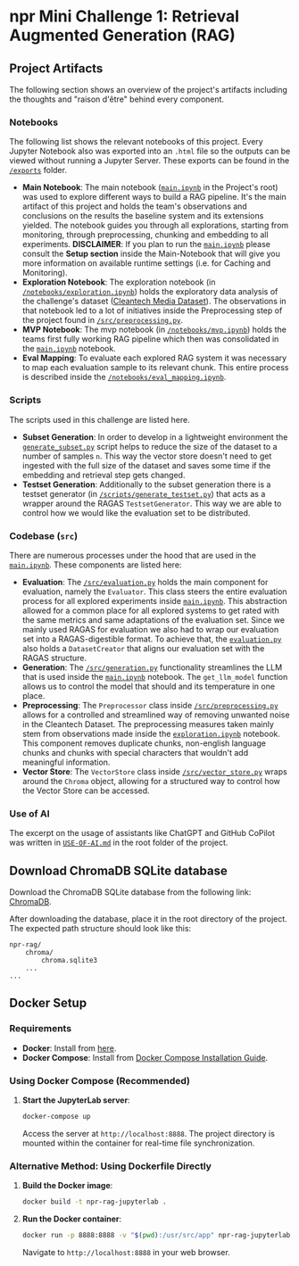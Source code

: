 # npr Mini Challenge 1: Retrieval Augmented Generation (RAG)

## Project Artifacts
The following section shows an overview of the project's artifacts including the thoughts and "raison d'être" behind every component.

### Notebooks
The following list shows the relevant notebooks of this project. Every Jupyter Notebook also was exported into an `.html` file so the outputs can be viewed without running a Jupyter Server. These exports can be found in the [`/exports`](/exports/) folder.
- **Main Notebook**: The main notebook ([`main.ipynb`](main.ipynb) in the Project's root) was used to explore different ways to build a RAG pipeline. It's the main artifact of this project and holds the team's observations and conclusions on the results the baseline system and its extensions yielded. The notebook guides you through all explorations, starting from monitoring, through preprocessing, chunking and embedding to all experiments. **DISCLAIMER**: If you plan to run the [`main.ipynb`](main.ipynb) please consult the **Setup section** inside the Main-Notebook that will give you more information on available runtime settings (i.e. for Caching and Monitoring).
- **Exploration Notebook**: The exploration notebook (in [`/notebooks/exploration.ipynb`](/notebooks/exploration.ipynb)) holds the exploratory data analysis of the challenge's dataset ([Cleantech Media Dataset](https://www.kaggle.com/datasets/jannalipenkova/cleantech-media-dataset)). The observations in that notebook led to a lot of initiatives inside the Preprocessing step of the project found in [`/src/preprocessing.py`](/src/preprocessing.py). 
- **MVP Notebook**: The mvp notebook (in [`/notebooks/mvp.ipynb`](/notebooks/mvp.ipynb)) holds the teams first fully working RAG pipeline which then was consolidated in the [`main.ipynb`](main.ipynb) notebook.
- **Eval Mapping**: To evaluate each explored RAG system it was necessary to map each evaluation sample to its relevant chunk. This entire process is described inside the [`/notebooks/eval_mapping.ipynb`](/notebooks/eval_mapping.ipynb).

### Scripts
The scripts used in this challenge are listed here.
- **Subset Generation**: In order to develop in a lightweight environment the [`generate_subset.py`](/scripts/generate_subset.py) script helps to reduce the size of the dataset to a number of samples `n`. This way the vector store doesn't need to get ingested with the full size of the dataset and saves some time if the embedding and retrieval step gets changed.
- **Testset Generation**: Additionally to the subset generation there is a testset generator (in [`/scripts/generate_testset.py`](/scripts/generate_testset.py)) that acts as a wrapper around the RAGAS `TestsetGenerator`. This way we are able to control how we would like the evaluation set to be distributed.

### Codebase (`src`)
There are numerous processes under the hood that are used in the [`main.ipynb`](main.ipynb). These components are listed here:
- **Evaluation**: The [`/src/evaluation.py`](/src/evaluation.py) holds the main component for evaluation, namely the `Evaluator`. This class steers the entire evaluation process for all explored experiments inside [`main.ipynb`](main.ipynb). This abstraction allowed for a common place for all explored systems to get rated with the same metrics and same adaptations of the evaluation set. Since we mainly used RAGAS for evaluation we also had to wrap our evaluation set into a RAGAS-digestible format. To achieve that, the [`evaluation.py`](/src/evaluation.py) also holds a `DatasetCreator` that aligns our evaluation set with the RAGAS structure.
- **Generation**: The [`/src/generation.py`](/src/generation.py) functionality streamlines the LLM that is used inside the [`main.ipynb`](main.ipynb) notebook. The `get_llm_model` function allows us to control the model that should and its temperature in one place.
- **Preprocessing**: The `Preprocessor` class inside [`/src/preprocessing.py`](/src/preprocessing.py) allows for a controlled and streamlined way of removing unwanted noise in the Cleantech Dataset. The preprocessing measures taken mainly stem from observations made inside the [`exploration.ipynb`](/notebooks/exploration.ipynb) notebook. This component removes duplicate chunks, non-english language chunks and chunks with special characters that wouldn't add meaningful information.
- **Vector Store**: The `VectorStore` class inside [`/src/vector_store.py`](/src/vector_store.py) wraps around the `Chroma` object, allowing for a structured way to control how the Vector Store can be accessed.

### Use of AI
The excerpt on the usage of assistants like ChatGPT and GitHub CoPilot was written in [`USE-OF-AI.md`](USE-OF-AI.md) in the root folder of the project.

## Download ChromaDB SQLite database

Download the ChromaDB SQLite database from the following
link: [ChromaDB](https://fhnw365-my.sharepoint.com/:f:/g/personal/noah_leuenberger_students_fhnw_ch/EhYOpVb2VzRMpr6nHtanNrgBychAJzcV7HsjMHfaYAbMGQ?e=V2nYRz).

After downloading the database, place it in the root directory of the project. The expected path structure should look
like this:

```
npr-rag/
    chroma/
        chroma.sqlite3
    ...
...
```

## Docker Setup

### Requirements

- **Docker**: Install from [here]([https://hub.docker.com/](https://www.docker.com/products/docker-desktop/)).
- **Docker Compose**: Install from [Docker Compose Installation Guide](https://docs.docker.com/compose/install/).

### Using Docker Compose (Recommended)

1. **Start the JupyterLab server**:
    ```bash
    docker-compose up
    ```
   Access the server at `http://localhost:8888`. The project directory is mounted within the container for real-time
   file synchronization.

### Alternative Method: Using Dockerfile Directly

1. **Build the Docker image**:
    ```bash
    docker build -t npr-rag-jupyterlab .
    ```

2. **Run the Docker container**:
    ```bash
    docker run -p 8888:8888 -v "$(pwd):/usr/src/app" npr-rag-jupyterlab
    ```
   Navigate to `http://localhost:8888` in your web browser.
